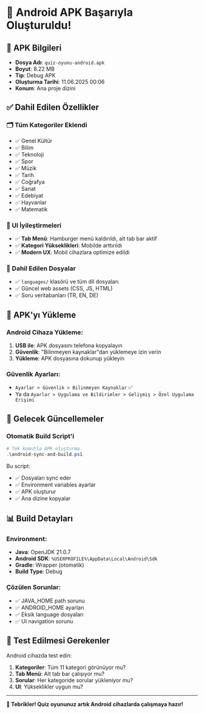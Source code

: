 # 🎉 Android APK Başarıyla Oluşturuldu!

## 📱 APK Bilgileri
- **Dosya Adı**: `quiz-oyunu-android.apk`
- **Boyut**: 8.22 MB
- **Tip**: Debug APK
- **Oluşturma Tarihi**: 11.06.2025 00:06
- **Konum**: Ana proje dizini

## ✅ Dahil Edilen Özellikler

### 🗂️ Tüm Kategoriler Eklendi
- ✅ Genel Kültür
- ✅ Bilim  
- ✅ Teknoloji
- ✅ Spor
- ✅ Müzik
- ✅ Tarih
- ✅ Coğrafya
- ✅ Sanat
- ✅ Edebiyat
- ✅ Hayvanlar
- ✅ Matematik

### 🎨 UI İyileştirmeleri
- ✅ **Tab Menü**: Hamburger menü kaldırıldı, alt tab bar aktif
- ✅ **Kategori Yükseklikleri**: Mobilde arttırıldı
- ✅ **Modern UX**: Mobil cihazlara optimize edildi

### 📂 Dahil Edilen Dosyalar
- ✅ `languages/` klasörü ve tüm dil dosyaları
- ✅ Güncel web assets (CSS, JS, HTML)
- ✅ Soru veritabanları (TR, EN, DE)

## 🚀 APK'yı Yükleme

### Android Cihaza Yükleme:
1. **USB ile**: APK dosyasını telefona kopyalayın
2. **Güvenlik**: "Bilinmeyen kaynaklar"dan yüklemeye izin verin
3. **Yükleme**: APK dosyasına dokunup yükleyin

### Güvenlik Ayarları:
- `Ayarlar > Güvenlik > Bilinmeyen Kaynaklar` ✅
- Ya da `Ayarlar > Uygulama ve Bildirimler > Gelişmiş > Özel Uygulama Erişimi`

## 🔧 Gelecek Güncellemeler

### Otomatik Build Script'i
```powershell
# Tek komutla APK oluşturma
.\android-sync-and-build.ps1
```

Bu script:
- ✅ Dosyaları sync eder
- ✅ Environment variables ayarlar
- ✅ APK oluşturur
- ✅ Ana dizine kopyalar

## 📊 Build Detayları

### Environment:
- **Java**: OpenJDK 21.0.7
- **Android SDK**: `%USERPROFILE%\AppData\Local\Android\Sdk`
- **Gradle**: Wrapper (otomatik)
- **Build Type**: Debug

### Çözülen Sorunlar:
- ✅ JAVA_HOME path sorunu
- ✅ ANDROID_HOME ayarları
- ✅ Eksik language dosyaları
- ✅ UI navigation sorunu

## 🎯 Test Edilmesi Gerekenler

Android cihazda test edin:
1. **Kategoriler**: Tüm 11 kategori görünüyor mu?
2. **Tab Menü**: Alt tab bar çalışıyor mu?
3. **Sorular**: Her kategoride sorular yükleniyor mu?
4. **UI**: Yükseklikler uygun mu?

---

**🎉 Tebrikler! Quiz oyununuz artık Android cihazlarda çalışmaya hazır!** 